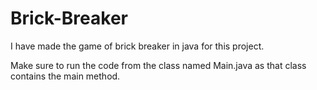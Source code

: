 # Brick-Breaker

I have made the game of brick breaker in java for this project.

Make sure to run the code from the class named Main.java as that class contains the main method. 
